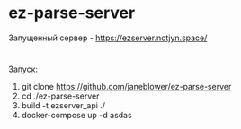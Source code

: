 # ez-parse-server
Запущенный сервер - https://ezserver.notjyn.space/

#
Запуск:
1) git clone https://github.com/janeblower/ez-parse-server
2) cd ./ez-parse-server
3) build -t ezserver_api	./
4) docker-compose up -d
asdas